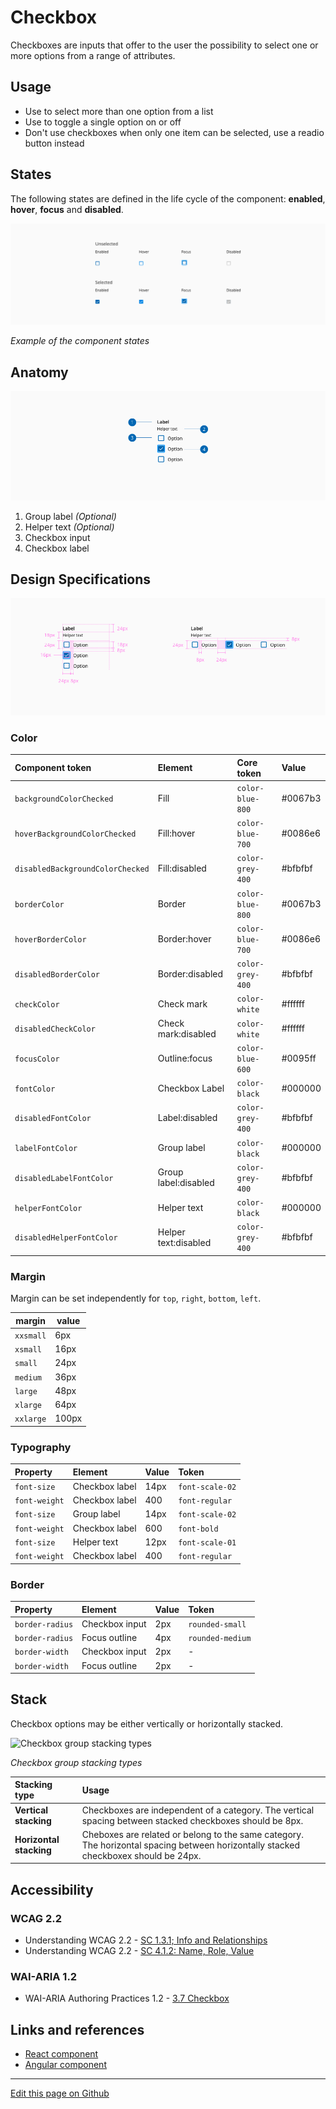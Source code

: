 # Checkbox

Checkboxes are inputs that offer to the user the possibility to select one or more options from a range of attributes.

## Usage

* Use to select more than one option from a list
* Use to toggle a single option on or off
* Don't use checkboxes when only one item can be selected, use a readio button instead

## States

The following states are defined in the life cycle of the component: **enabled**, **hover**, **focus** and **disabled**.

![Example of the component states](images/checkbox_states.png)

_Example of the component states_

## Anatomy

![Anatomy of the checkbox component](images/checkbox_anatomy.png)

1. Group label _(Optional)_
2. Helper text _(Optional)_
3. Checkbox input
4. Checkbox label

## Design Specifications

![Checkbox specs](images/checkbox_specs.png)

### Color


| Component token                      | Element                           | Core token               | Value        |
| :----------------------------------- | :-------------------------------- | :----------------------- | :----------- |
| `backgroundColorChecked`             | Fill                              | `color-blue-800`         | #0067b3      |
| `hoverBackgroundColorChecked`        | Fill:hover                        | `color-blue-700`         | #0086e6      |
| `disabledBackgroundColorChecked`     | Fill:disabled                     | `color-grey-400`         | #bfbfbf      |
| `borderColor`                        | Border                            | `color-blue-800`         | #0067b3      |
| `hoverBorderColor`                   | Border:hover                      | `color-blue-700`         | #0086e6      |
| `disabledBorderColor`                | Border:disabled                   | `color-grey-400`         | #bfbfbf      |
| `checkColor`                         | Check mark                        | `color-white`            | #ffffff      |
| `disabledCheckColor`                 | Check mark:disabled               | `color-white`            | #ffffff      |
| `focusColor`                         | Outline:focus                     | `color-blue-600`         | #0095ff      |
| `fontColor`                          | Checkbox Label                    | `color-black`            | #000000      |
| `disabledFontColor`                  | Label:disabled                    | `color-grey-400`         | #bfbfbf      |
| `labelFontColor`                     | Group label                       | `color-black`            | #000000      |
| `disabledLabelFontColor`             | Group label:disabled              | `color-grey-400`         | #bfbfbf      |
| `helperFontColor`                    | Helper text                       | `color-black`            | #000000      |
| `disabledHelperFontColor`            | Helper text:disabled              | `color-grey-400`         | #bfbfbf      |
### Margin

Margin can be set independently for `top`, `right`, `bottom`, `left`.

margin | value
-- | --
```xxsmall``` | 6px
```xsmall``` | 16px
```small``` | 24px
```medium``` | 36px
```large``` | 48px
```xlarge``` | 64px
```xxlarge``` | 100px

### Typography

| Property               | Element                | Value        | Token            |
| :--------------------- | :--------------------- | :----------- | :--------------- |
| `font-size`            | Checkbox label         | 14px         | `font-scale-02`  |
| `font-weight`          | Checkbox label         | 400          | `font-regular`   |
| `font-size`            | Group label            | 14px         | `font-scale-02`  |
| `font-weight`          | Checkbox label         | 600          | `font-bold`      |
| `font-size`            | Helper text            | 12px         | `font-scale-01`  |
| `font-weight`          | Checkbox label         | 400          | `font-regular`   |

### Border

| Property               | Element            | Value      | Token            |
| :--------------------- | :----------------- | :--------  | :--------------- |
| `border-radius`        | Checkbox input     | 2px        | `rounded-small`  |
| `border-radius`        | Focus outline      | 4px        | `rounded-medium` |
| `border-width`         | Checkbox input     | 2px        | -                |
| `border-width`         | Focus outline      | 2px        | -                |


## Stack

Checkbox options may be either vertically or horizontally stacked.

![Checkbox group stacking types](images/checkbox_stack.png)

_Checkbox group stacking types_

| Stacking type           | Usage                                                                                                                               |
| :---------------------- | :-----------------------------------------------------------------------------------------------------------------------------------|
| **Vertical stacking**   | Checkboxes are independent of a category. The vertical spacing between stacked checkboxes should be 8px.                            |
| **Horizontal stacking** | Cheboxes are related or belong to the same category. The horizontal spacing between horizontally stacked checkboxex should be 24px. |


## Accessibility

### WCAG 2.2

* Understanding WCAG 2.2 - [SC 1.3.1; Info and Relationships](https://www.w3.org/WAI/WCAG22/Understanding/info-and-relationships.html)
* Understanding WCAG 2.2 - [SC 4.1.2: Name, Role, Value](https://www.w3.org/WAI/WCAG22/Understanding/name-role-value.html)

### WAI-ARIA 1.2

* WAI-ARIA Authoring Practices 1.2 - [3.7 Checkbox](https://www.w3.org/TR/wai-aria-practices-1.2/#checkbox)

## Links and references

- [React component]()
- [Angular component]()

____________________________________________________________

[Edit this page on Github](https://github.com/dxc-technology/halstack-style-guide/blob/master/guidelines/components/checkbox/README.md)
